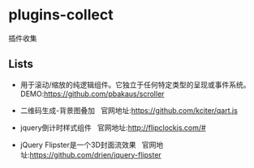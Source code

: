 # plugins-collect
插件收集


Lists
-----
* 用于滚动/缩放的纯逻辑组件。它独立于任何特定类型的呈现或事件系统。
   DEMO:https://github.com/pbakaus/scroller 
   
* 二维码生成-背景图叠加
   官网地址:https://github.com/kciter/qart.js
   
* jquery倒计时样式组件
   官网地址:http://flipclockjs.com/#
   
* jQuery Flipster是一个3D封面流效果
   官网地址:https://github.com/drien/jquery-flipster
